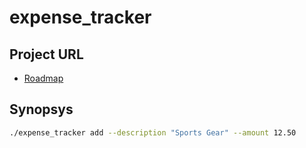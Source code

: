 # expense_tracker

## Project URL
- [Roadmap](https://roadmap.sh/projects/expense-tracker)

## Synopsys
```bash
./expense_tracker add --description "Sports Gear" --amount 12.50
```

